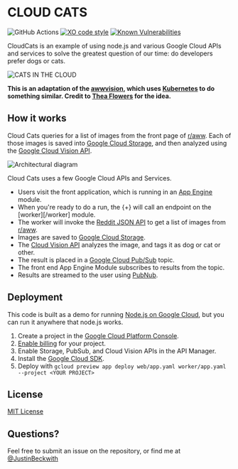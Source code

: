 # CLOUD CATS

![GitHub Actions](https://github.com/JustinBeckwith/cloudcats/actions/workflows/ci.yaml/badge.svg?branch=main)
[![XO code style](https://img.shields.io/badge/code_style-XO-5ed9c7.svg)](https://github.com/xojs/xo)
[![Known Vulnerabilities](https://snyk.io/test/github/justinbeckwith/cloudcats/badge.svg)](https://snyk.io/test/github/justinbeckwith/cloudcats)

CloudCats is an example of using node.js and various Google Cloud APIs and services to solve the greatest question of our time:  do developers prefer dogs or cats.

![CATS IN THE CLOUD][screenshot]

__This is an adaptation of the [awwvision][awwvision], which uses [Kubernetes][kubernetes] to do something similar.  Credit to [Thea Flowers][thea] for the idea.__

## How it works

Cloud Cats queries for a list of images from the front page of [r/aww][raww].  Each of those images is saved into [Google Cloud Storage][storage], and then analyzed using the [Google Cloud Vision API][vision].

![Architectural diagram][how-it-works]

Cloud Cats uses a few Google Cloud APIs and Services.

- Users visit the front application, which is running in an [App Engine][appengine] module.
- When you're ready to do a run, the {+} will call an endpoint on the [worker][/worker] module.
- The worker will invoke the [Reddit JSON API][reddit] to get a list of images from [r/aww][raww].
- Images are saved to [Google Cloud Storage][storage].
- The [Cloud Vision API][vision] analyzes the image, and tags it as dog or cat or other.
- The result is placed in a [Google Cloud Pub/Sub][pubsub] topic.
- The front end App Engine Module subscribes to results from the topic.
- Results are streamed to the user using [PubNub][pubnub].


## Deployment

This code is built as a demo for running [Node.js on Google Cloud](https://cloud.google.com/nodejs), but you can run it anywhere that node.js works.

1. Create a project in the [Google Cloud Platform Console](https://console.cloud.google.com/).
1. [Enable billing](https://console.cloud.google.com/project/_/settings) for your project.
1. Enable Storage, PubSub, and Cloud Vision APIs in the API Manager.
1. Install the [Google Cloud SDK](https://cloud.google.com/sdk/).
1. Deploy with `gcloud preview app deploy web/app.yaml worker/app.yaml --project <YOUR PROJECT>`


## License
[MIT License](LICENSE.md)

## Questions?
Feel free to submit an issue on the repository, or find me at [@JustinBeckwith](http://twitter.com/JustinBeckwith)

[awwvision]: https://github.com/GoogleCloudPlatform/cloud-vision/tree/master/python/awwvision
[kubernetes]: http://kubernetes.io/
[thea]: https://github.com/theacodes
[screenshot]: http://i.imgur.com/lzR8TDn.jpg
[how-it-works]: http://i.imgur.com/46Ilm2D.png
[appengine]: https://cloud.google.com/appengine/
[raww]: https://www.reddit.com/r/aww
[storage]: https://cloud.google.com/storage/
[vision]: https://cloud.google.com/vision/
[reddit]: https://github.com/reddit/reddit/wiki/JSON
[pubsub]: https://cloud.google.com/pubsub/
[pubnub]: https://www.pubnub.com/

